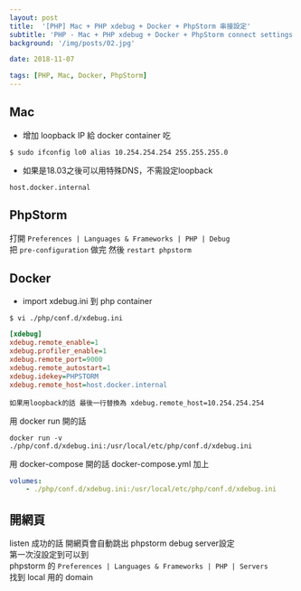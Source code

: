 ```yaml
---
layout: post
title:  '[PHP] Mac + PHP xdebug + Docker + PhpStorm 串接設定'
subtitle: 'PHP - Mac + PHP xdebug + Docker + PhpStorm connect settings'
background: '/img/posts/02.jpg'

date: 2018-11-07

tags: [PHP, Mac, Docker, PhpStorm]
---
```

 
## Mac 
- 增加 loopback IP 給 docker container 吃  
```
$ sudo ifconfig lo0 alias 10.254.254.254 255.255.255.0
```
- 如果是18.03之後可以用特殊DNS，不需設定loopback
```
host.docker.internal
```

## PhpStorm
打開 `Preferences | Languages & Frameworks | PHP | Debug`  
把 `pre-configuration` 做完 然後 `restart phpstorm` 

## Docker 
-  import xdebug.ini 到 php container
```
$ vi ./php/conf.d/xdebug.ini
```
```ini
[xdebug]
xdebug.remote_enable=1
xdebug.profiler_enable=1
xdebug.remote_port=9000
xdebug.remote_autostart=1
xdebug.idekey=PHPSTORM
xdebug.remote_host=host.docker.internal
```
`如果用loopback的話 最後一行替換為 xdebug.remote_host=10.254.254.254`

用 docker run 開的話  
```
docker run -v ./php/conf.d/xdebug.ini:/usr/local/etc/php/conf.d/xdebug.ini
```

用 docker-compose 開的話 docker-compose.yml 加上  
```yaml
volumes:
    - ./php/conf.d/xdebug.ini:/usr/local/etc/php/conf.d/xdebug.ini  
```

## 開網頁
listen 成功的話 開網頁會自動跳出 phpstorm debug server設定  
第一次沒設定到可以到  
phpstorm 的 `Preferences | Languages & Frameworks | PHP | Servers`  
找到 local 用的 domain



